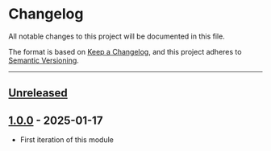 # Changelog

All notable changes to this project will be documented in this file.

The format is based on [Keep a Changelog](https://keepachangelog.com/en/1.0.0/),
and this project adheres to [Semantic Versioning](https://semver.org/spec/v2.0.0.html).

* * *

## [Unreleased]

## [1.0.0] - 2025-01-17

- First iteration of this module

[Unreleased]: https://github.com/ortus-boxlang/bx-ftp/compare/v1.0.0...HEAD

[1.0.0]: https://github.com/ortus-boxlang/bx-ftp/compare/136f3680c7f92b785733421a2a92c3db2d91d404...v1.0.0
